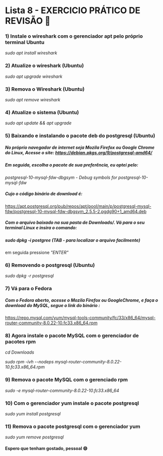# Lista 8 - EXERCICIO PRÁTICO DE REVISÃO :notebook:



### 1) Instale o wireshark com o gerenciador apt pelo próprio terminal  Ubuntu

_sudo apt install wireshark_



### 2) Atualize o wireshark (Ubuntu)

_sudo apt upgrade wireshark_



### 3) Remova o Wireshark (Ubuntu)
_sudo apt remove wireshark_



### 4) Atualize o sistema (Ubuntu)

_sudo apt update && apt upgrade_



### 5) Baixando e instalando o pacote deb do postgresql (Ubuntu)

##### No próprio navegador de internet seja Mozila Firefox ou Google Chrome do Linux, Acesse o site: https://debian.pkgs.org/9/postgresql-amd64/ 

##### Em seguida, escolha o pacote de sua preferência, eu optei pelo:

_postgresql-10-mysql-fdw-dbgsym - Debug symbols for postgresql-10-mysql-fdw_

##### Cujo o código binário de download é:
 https://apt.postgresql.org/pub/repos/apt/pool/main/p/postgresql-mysql-fdw/postgresql-10-mysql-fdw-dbgsym_2.5.5-2.pgdg90+1_amd64.deb



##### Com o arquivo baixado na sua pasta de Downloads/. Vá para o seu terminal Linux e insira o comando:

##### _sudo dpkg -i postgree_ (TAB - para localizar o arquivo facilmente)

em seguida pressione  _"ENTER"_



### 6) Removendo o postgresql (Ubuntu)

_sudo dpkg -r postgresql_



### 7) Vá para o Fedora 

##### Com o Fedora aberto, acesse o Mozila Firefox ou GoogleChrome, e faça o download do MySQL, segue o link do binário :

https://repo.mysql.com/yum/mysql-tools-community/fc/33/x86_64/mysql-router-community-8.0.22-10.fc33.x86_64.rpm



### 8) Agora instale o pacote MySQL com o gerenciador de pacotes rpm

_cd Downloads_

_sudo rpm -ivh --nodeps mysql-router-community-8.0.22-10.fc33.x86_64.rpm_



### 9) Remova o pacote MySQL com o gerenciado rpm

_sudo -e mysql-router-community-8.0.22-10.fc33.x86_64_



### 10) Com o gerenciador yum instale o pacote postgresql

_sudo yum install postgresql_



### 11) Remova o pacote postgresql com o gerenciador yum

_sudo yum remove postgresql_





#### Espero que tenham gostado, pessoal :smile:

